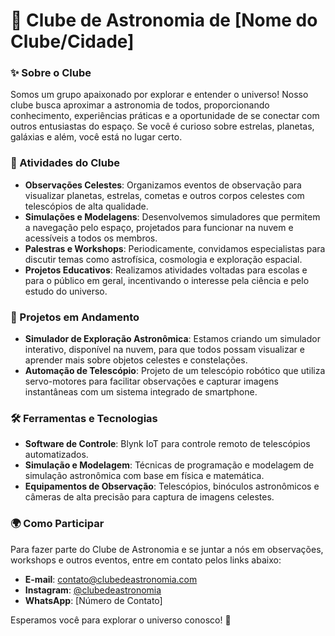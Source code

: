 # 🌌 Clube de Astronomia de [Nome do Clube/Cidade]

### ✨ Sobre o Clube
Somos um grupo apaixonado por explorar e entender o universo! Nosso clube busca aproximar a astronomia de todos, proporcionando conhecimento, experiências práticas e a oportunidade de se conectar com outros entusiastas do espaço. Se você é curioso sobre estrelas, planetas, galáxias e além, você está no lugar certo.

### 🔭 Atividades do Clube
- **Observações Celestes**: Organizamos eventos de observação para visualizar planetas, estrelas, cometas e outros corpos celestes com telescópios de alta qualidade.
- **Simulações e Modelagens**: Desenvolvemos simuladores que permitem a navegação pelo espaço, projetados para funcionar na nuvem e acessíveis a todos os membros.
- **Palestras e Workshops**: Periodicamente, convidamos especialistas para discutir temas como astrofísica, cosmologia e exploração espacial.
- **Projetos Educativos**: Realizamos atividades voltadas para escolas e para o público em geral, incentivando o interesse pela ciência e pelo estudo do universo.

### 🌠 Projetos em Andamento
- **Simulador de Exploração Astronômica**: Estamos criando um simulador interativo, disponível na nuvem, para que todos possam visualizar e aprender mais sobre objetos celestes e constelações.
- **Automação de Telescópio**: Projeto de um telescópio robótico que utiliza servo-motores para facilitar observações e capturar imagens instantâneas com um sistema integrado de smartphone.

### 🛠️ Ferramentas e Tecnologias
- **Software de Controle**: Blynk IoT para controle remoto de telescópios automatizados.
- **Simulação e Modelagem**: Técnicas de programação e modelagem de simulação astronômica com base em física e matemática.
- **Equipamentos de Observação**: Telescópios, binóculos astronômicos e câmeras de alta precisão para captura de imagens celestes.

### 🌍 Como Participar
Para fazer parte do Clube de Astronomia e se juntar a nós em observações, workshops e outros eventos, entre em contato pelos links abaixo:

- **E-mail**: [contato@clubedeastronomia.com](mailto:contato@clubedeastronomia.com)
- **Instagram**: [@clubedeastronomia](https://www.instagram.com/clubedeastronomia)
- **WhatsApp**: [Número de Contato]

Esperamos você para explorar o universo conosco! 🌌
